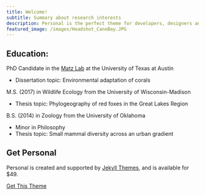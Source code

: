 ```yaml
---
title: Welcome!
subtitle: Summary about research interests
description: Personal is the perfect theme for developers, designers and other creatives.
featured_image: /images/Headshot_CaneBay.JPG
---
```


## Education:

PhD Candidate in the [Matz Lab](https://matzlab.weebly.com/) at the University of Texas at Austin
* Dissertation topic: Environmental adaptation of corals

M.S. (2017) in Wildlife Ecology from the University of Wisconsin-Madison
* Thesis topic: Phylogeography of red foxes in the Great Lakes Region

B.S. (2014) in Zoology from the University of Oklahoma
* Minor in Philosophy
* Thesis topic: Small mammal diversity across an urban gradient


## Get Personal

Personal is created and supported by [Jekyll Themes](https://jekyllthemes.io), and is available for $49.

<a href="https://jekyllthemes.io/theme/personal-website-jekyll-theme" class="button button--large">Get This Theme</a>
